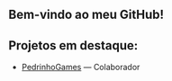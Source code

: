 ## Bem-vindo ao meu GitHub!

## Projetos em destaque: 
- [PedrinhoGames](https://github.com/FlavioFleck/PedrinhoGames) — Colaborador


